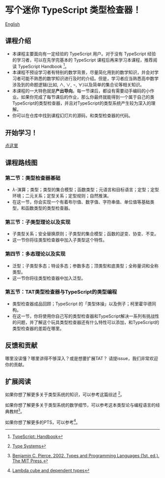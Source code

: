 # 写个迷你 TypeScript 类型检查器！

[English](./README-en.md)

## 课程介绍

- 本课程主要面向有一定经验的 TypeScript 用户。对于没有 TypeScript 经验的学习者，可以在先学完基本的 TypeScript 课程后再来学习本课程，推荐阅读 TypeScript Handbook [^ts-handbook]。
- 本课程不预设学习者有特别的数学背景，尽量简化用到的数学知识，并会对学习者可能不熟悉的数学知识进行及时的介绍。但是，学习者应当熟悉高中数学涉及到的命题逻辑(比如, $\land$,  $\lor$, $\lnot$, $\forall$)以及简单的集合论等相关知识。
- 本课程的一大特色就是**产出导向**。每一节课后，都设有需要动手编码的小作业。如果你完成了每节课后的作业，那么你最终就能得到一个属于自己的类TypeScript的类型检查器，并且对TypeScript的类型系统产生较为深入的理解。
- 你可以在仓库中找到课程幻灯片的源码，和类型检查器的代码。

## 开始学习！

[点这里](https://suica.github.io/write-you-a-typescript/)

## 课程路线图

### 第二节：类型检查器基础

- $\lambda$-演算；类型；类型的集合模型；函数类型；元语言和目标语言；定型；定型环境；二元关系；定型关系；定型规则；自然推演。
- 在这一节，你会实现一个有着布尔值、数字值、字符串值、单位值等基础类型，和函数类型的类型检查器。

### 第三节：子类型理论以及实现

- 子类型关系；安全替换原则；子类型的集合模型；函数的逆变、协变、不变。
- 这一节你将往类型检查器中加入子类型这个特性。

### 第四节：多态理论以及实现

- 泛型；子类型多态；特设多态；参数多态；顶类型和底类型；全称量词和全称类型。
- 这一节你将往类型检查器中加入泛型。

### 第五节：TAT类型检查器与TypeScript的类型编程

- 类型检查器成品回顾；TypeScript 的「类型体操」以及例子；柯里霍华德同构。
- 在这一节，你将使用你自己写的类型检查器和TypeScript解决一系列有挑战性的问题，并了解这个玩具类型检查器还有什么特性可以添加，和TypeScript的类型检查器的差距在哪里。

## 反馈和贡献

哪里没读懂？哪里讲得不够深入？或是想要扩展TAT？
请提issue，我们非常欢迎你的贡献。

## 扩展阅读

如果你想了解更多关于类型系统的知识，可以参考这篇综述 [^1]。

[^1]: [Type Systems](http://lucacardelli.name/papers/typesystems.pdf)

如果你想了解更多关于类型系统的数学细节，可以参考这本类型论与编程语言的经典教材[^tapl]。

[^tapl]: [Benjamin C. Pierce. 2002. Types and Programming Languages (1st. ed.). The MIT Press.](https://dl.acm.org/doi/book/10.5555/509043) 

如果你想了解更多的PTS，可以参考[^pts]。

[^pts]: [Lambda cube and dependent types](https://www.math.nagoya-u.ac.jp/~garrigue/lecture/2018_tenbo/dependent.pdf) 

[^ts-handbook]: [TypeScript: Handbook](https://www.typescriptlang.org/docs/handbook/intro.html)
